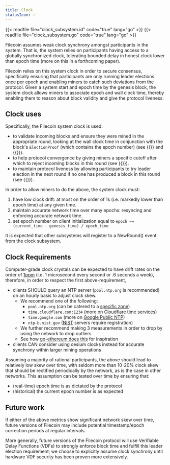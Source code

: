 ```yaml
---
title: Clock
statusIcon: ✅
---
```


{{< readfile file="clock_subsystem.id" code="true" lang="go" >}}
{{< readfile file="clock_subsystem.go" code="true" lang="go" >}}

Filecoin assumes weak clock synchrony amongst participants in the system. That is, the system relies on participants having access to a globally synchronized clock, tolerating bounded delay in honest clock lower than epoch time (more on this in a forthcoming paper).

Filecoin relies on this system clock in order to secure consensus, specifically ensuring that participants are only running leader elections once per epoch and enabling miners to catch such deviations from the protocol. Given a system start and epoch time by the genesis block, the system clock allows miners to associate epoch and wall clock time, thereby enabling them to reason about block validity and give the protocol liveness.

## Clock uses
Specifically, the Filecoin system clock is used:

- to validate incoming blocks and ensure they were mined in the appropriate round, looking at the wall clock time in conjunction with the block's `ElectionProof` (which contains the epoch number) (see {{<sref leader_election>}} and {{<sref block_validation>}}).
- to help protocol convergence by giving miners a specific cutoff after which to reject incoming blocks in this round (see {{<sref chain_sync>}}).
- to maintain protocol liveness by allowing participants to try leader election in the next round if no one has produced a block in this round (see {{<sref storage_power_consensus>}}).

In order to allow miners to do the above, the system clock must:

1. have low clock drift: at most on the order of 1s (i.e. markedly lower than epoch time) at any given time.
2. maintain accurate network time over many epochs: resyncing and enforcing accurate network time.
3. set epoch number on client initialization equal to `epoch ~= (current_time - genesis_time) / epoch_time`

It is expected that other subsystems will register to a NewRound() event from the clock subsystem.

## Clock Requirements

Computer-grade clock crystals can be expected to have drift rates on the order of [1ppm](https://www.hindawi.com/journals/jcnc/2008/583162/) (i.e. 1 microsecond every second or .6 seconds a week), therefore, in order to respect the first above-requirement,

- clients SHOULD query an NTP server (`pool.ntp.org` is recommended) on an hourly basis to adjust clock skew.
  - We recommend one of the following:
    - `pool.ntp.org` (can be catered to a [specific zone](https://www.ntppool.org/zone))
    - `time.cloudflare.com:1234` (more on [Cloudflare time services](https://www.cloudflare.com/time/))
    - `time.google.com` (more on [Google Public NTP](https://developers.google.com/time))
    - `ntp-b.nist.gov` ([NIST](https://tf.nist.gov/tf-cgi/servers.cgi) servers require registration)
  - We further recommend making 3 measurements in order to drop by using the network to drop outliers
  - See how [go-ethereum does this](https://github.com/ethereum/go-ethereum/blob/master/p2p/discv5/ntp.go) for inspiration
- clients CAN consider using cesium clocks instead for accurate synchrony within larger mining operations

Assuming a majority of rational participants, the above should lead to relatively low skew over time, with seldom more than 10-20% clock skew that should be rectified periodically by the network, as is the case in other networks. This assumption can be tested over time by ensuring that:

- (real-time) epoch time is as dictated by the protocol
- (historical) the current epoch number is as expected

## Future work

If either of the above metrics show significant network skew over time, future versions of Filecoin may include potential timestamp/epoch correction periods at regular intervals.

More generally, future versions of the Filecoin protocol will use Verifiable Delay Functions (VDFs) to strongly enforce block time and fulfill this leader election requirement; we choose to explicitly assume clock synchrony until hardware VDF security has been proven more extensively.

